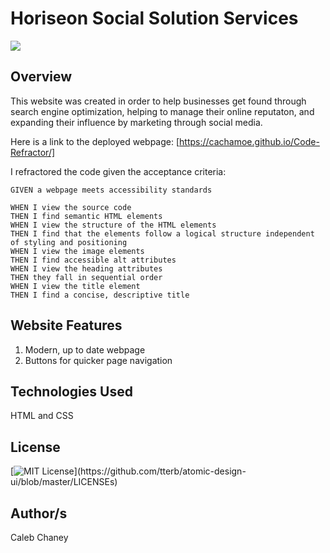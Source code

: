 # Horiseon Social Solution Services
![](https://github.com/Cachamoe/Code-Refractor/blob/master/assets/images/Screen%20Shot%202020-09-17%20at%203.28.38%20PM.png)
## Overview
This website was created in order to help businesses get found through search engine optimization, helping to manage their online reputaton, and expanding their influence by marketing through social media. 

Here is a link to the deployed webpage: [https://cachamoe.github.io/Code-Refractor/]

I refractored the code given the acceptance criteria: 

```
GIVEN a webpage meets accessibility standards

WHEN I view the source code
THEN I find semantic HTML elements
WHEN I view the structure of the HTML elements
THEN I find that the elements follow a logical structure independent of styling and positioning
WHEN I view the image elements
THEN I find accessible alt attributes
WHEN I view the heading attributes
THEN they fall in sequential order
WHEN I view the title element
THEN I find a concise, descriptive title
```

## Website Features
1) Modern, up to date webpage 
2) Buttons for quicker page navigation

## Technologies Used
HTML and CSS

## License 
[![MIT License](https://img.shields.io/apm/l/atomic-design-ui.svg?)](https://github.com/tterb/atomic-design-ui/blob/master/LICENSEs)

## Author/s
Caleb Chaney
